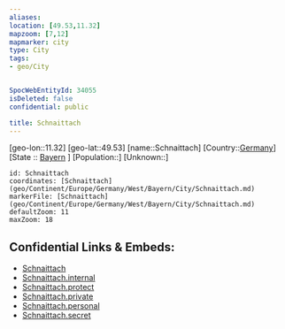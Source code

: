 ```yaml
---
aliases: 
location: [49.53,11.32]
mapzoom: [7,12] 
mapmarker: city 
type: City
tags:
- geo/City


SpocWebEntityId: 34055
isDeleted: false
confidential: public

title: Schnaittach
---
```

[geo-lon::11.32]
[geo-lat::49.53]
[name::Schnaittach]
[Country::[Germany](geo/Continent/Europe/Germany.md)]
[State :: [Bayern](geo/Continent/Europe/Germany/West/Bayern.md) ]
[Population::]
[Unknown::]


```leaflet
id: Schnaittach
coordinates: [Schnaittach](geo/Continent/Europe/Germany/West/Bayern/City/Schnaittach.md)
markerFile: [Schnaittach](geo/Continent/Europe/Germany/West/Bayern/City/Schnaittach.md)
defaultZoom: 11 
maxZoom: 18
```


## Confidential Links & Embeds: 
- [Schnaittach](../../../../../../../../_public/geo/Continent/Europe/Germany/West/Bayern/City/Schnaittach.md) 
- [Schnaittach.internal](../../../../../../../../_internal/geo/Continent/Europe/Germany/West/Bayern/City/Schnaittach.internal.md) 
- [Schnaittach.protect](../../../../../../../../_protect/geo/Continent/Europe/Germany/West/Bayern/City/Schnaittach.protect.md) 
- [Schnaittach.private](../../../../../../../../_private/geo/Continent/Europe/Germany/West/Bayern/City/Schnaittach.private.md) 
- [Schnaittach.personal](../../../../../../../../_personal/geo/Continent/Europe/Germany/West/Bayern/City/Schnaittach.personal.md) 
- [Schnaittach.secret](../../../../../../../../_secret/geo/Continent/Europe/Germany/West/Bayern/City/Schnaittach.secret.md) 
